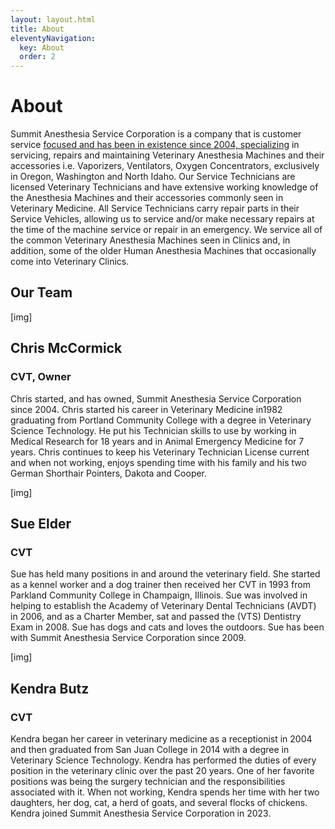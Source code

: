 ```yaml
---
layout: layout.html
title: About
eleventyNavigation:
  key: About
  order: 2
---
```


<div class="container">
  <div class="eyebrow"></div>
  <h1>About</h1>


<p>Summit Anesthesia Service Corporation is a company that is customer service <a href="#">focused and has been in existence since 2004, specializing</a> in servicing, repairs and maintaining Veterinary Anesthesia Machines and their accessories i.e. Vaporizers, Ventilators, Oxygen Concentrators, exclusively in Oregon, Washington and North Idaho.  Our Service Technicians are licensed Veterinary Technicians and have extensive working knowledge of the Anesthesia Machines and their accessories commonly seen in Veterinary Medicine.  All Service Technicians carry repair parts in their Service Vehicles, allowing us to service and/or make necessary repairs at the time of the machine service or repair in an emergency.  We service all of the common Veterinary Anesthesia Machines seen in Clinics and, in addition, some of the older Human Anesthesia Machines that occasionally come into Veterinary Clinics.
</p>










  <div class="eyebrow"></div>
  <h2>Our Team</h2>
  <div class="about-bio grid grid--25-75">
    <div class="grid__column-1">
      [img]
    </div>
    <div class="grid__column-2">
      <h2 class="about-bio__title">Chris McCormick</h2>
      <h3 class="about-bio__position">CVT, Owner</h3>
      <p>Chris started, and has owned, Summit Anesthesia Service Corporation since 2004.  Chris started his career in Veterinary Medicine in1982 graduating from Portland Community College with a degree in Veterinary Science Technology.  He put his Technician skills to use by working in Medical Research for 18 years and in Animal Emergency Medicine for 7 years.  Chris continues to keep his Veterinary Technician License current and when not working,  enjoys spending time with his family and his two German Shorthair Pointers, Dakota and Cooper.</p>
    </div>
  </div>

  <div class="about-bio grid grid--25-75">
    <div class="grid__column-1">
      [img]
    </div>
    <div class="grid__column-2">
      <h2 class="about-bio__title">Sue Elder</h2>
      <h3 class="about-bio__position">CVT</h3>
      <p>Sue has held many positions in and around the veterinary field.  She started as a kennel worker and a dog trainer then received her CVT in 1993 from Parkland Community College in Champaign, Illinois.   Sue was involved in helping to establish the Academy of Veterinary Dental Technicians (AVDT) in 2006, and as a Charter Member, sat and passed the (VTS) Dentistry Exam in 2008. Sue has dogs and cats and loves the outdoors.  Sue has been with Summit Anesthesia Service Corporation since 2009.</p>
    </div>
  </div>

  <div class="about-bio grid grid--25-75">
    <div class="grid__column-1">
      [img]
    </div>
    <div class="grid__column-2">
      <h2 class="about-bio__title">Kendra Butz</h2>
      <h3 class="about-bio__position">CVT</h3>
      <p>Kendra began her career in veterinary medicine as a receptionist in 2004 and then graduated from San Juan College in 2014 with a degree in Veterinary Science Technology.  Kendra has performed the duties of every position in the veterinary clinic over the past 20 years.  One of her favorite positions was being the surgery technician and the responsibilities associated with it.  When not working, Kendra spends her time with her two daughters, her dog, cat, a herd of goats, and several flocks of chickens.  Kendra joined Summit Anesthesia Service Corporation in 2023.</p>
    </div>
  </div>
</div>
